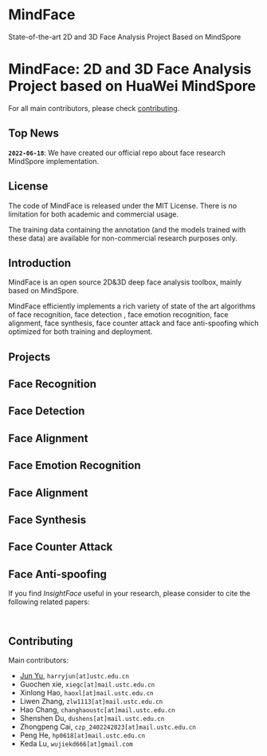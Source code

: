 # MindFace
State-of-the-art 2D and 3D Face Analysis Project Based on MindSpore

# MindFace: 2D and 3D Face Analysis Project based on HuaWei MindSpore

For all main contributors, please check [contributing](#contributing).

## Top News

**`2022-06-18`**: We have created our official repo about face research MindSpore implementation. 

## License

The code of MindFace is released under the MIT License. There is no limitation for both academic and commercial usage.

The training data containing the annotation (and the models trained with these data) are available for non-commercial research purposes only.


## Introduction

MindFace is an open source 2D&3D deep face analysis toolbox, mainly based on MindSpore. 


MindFace efficiently implements a rich variety of state of the art algorithms of face recognition, face detection , face emotion recognition, face alignment, face synthesis, face counter attack and face anti-spoofing which optimized for both training and deployment.



## Projects


## Face Recognition

## Face Detection


## Face Alignment

## Face Emotion Recognition

## Face Alignment

## Face Synthesis

## Face Counter Attack

## Face Anti-spoofing




If you find *InsightFace* useful in your research, please consider to cite the following related papers:

```


```

## Contributing

Main contributors:

- [Jun Yu](https://github.com/harryjun-ustc), ``harryjun[at]ustc.edu.cn``
- Guochen xie, ``xiegc[at]mail.ustc.edu.cn``
- Xinlong Hao, ``haoxl[at]mail.ustc.edu.cn``
- Liwen Zhang, ``zlw1113[at]mail.ustc.edu.cn``
- Hao Chang, ``changhaoustc[at]mail.ustc.edu.cn``
- Shenshen Du, ``dushens[at]mail.ustc.edu.cn``
- Zhongpeng Cai, ``czp_2402242823[at]mail.ustc.edu.cn``
- Peng He, ``hp0618[at]mail.ustc.edu.cn``
- Keda Lu, ``wujiekd666[at]gmail.com``
